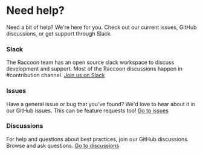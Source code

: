 # Need help?

Need a bit of help? We're here for you. Check out our current issues, GitHub discussions, or get support through Slack.

### Slack

The Raccoon team has an open source slack workspace to discuss development and support. Most of the Raccoon discussions happen in #contribution channel.
[Join us on Slack](https://goto-community.slack.com/)

### Issues

Have a general issue or bug that you've found? We'd love to hear about it in our GitHub issues. This can be feature requests too!
[Go to issues](https://github.com/goto/raccoon/issues)

### Discussions

For help and questions about best practices, join our GitHub discussions. Browse and ask questions.
[Go to discussions](https://github.com/orgs/goto/discussions)

